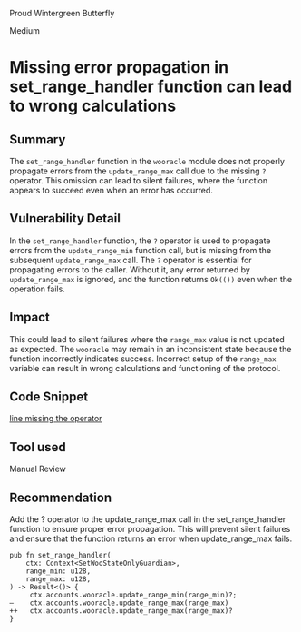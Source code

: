 Proud Wintergreen Butterfly

Medium

# Missing error propagation in set_range_handler function can lead to wrong calculations

## Summary
The `set_range_handler` function in the `wooracle` module does not properly propagate errors from the `update_range_max` call due to the missing `?` operator. This omission can lead to silent failures, where the function appears to succeed even when an error has occurred.

## Vulnerability Detail
In the `set_range_handler` function, the `?` operator is used to propagate errors from the `update_range_min` function call, but is missing from the subsequent `update_range_max` call. The `?` operator is essential for propagating errors to the caller. Without it, any error returned by `update_range_max` is ignored, and the function returns `Ok(())` even when the operation fails.

## Impact
This could lead to silent failures where the `range_max` value is not updated as expected. The `wooracle` may remain in an inconsistent state because the function incorrectly indicates success. Incorrect setup of the `range_max` variable can result in wrong calculations and functioning of the protocol.

## Code Snippet
[line missing the operator](https://github.com/sherlock-audit/2024-08-woofi-solana-deployment/blob/main/WOOFi_Solana/programs/woofi/src/instructions/admin/set_woo_state.rs#L86)

## Tool used

Manual Review

## Recommendation
Add the ? operator to the update_range_max call in the set_range_handler function to ensure proper error propagation. This will prevent silent failures and ensure that the function returns an error when update_range_max fails.

```solidity
pub fn set_range_handler(
    ctx: Context<SetWooStateOnlyGuardian>,
    range_min: u128,
    range_max: u128,
) -> Result<()> {
     ctx.accounts.wooracle.update_range_min(range_min)?;
—    ctx.accounts.wooracle.update_range_max(range_max)   
++   ctx.accounts.wooracle.update_range_max(range_max)?
}
```
